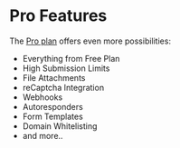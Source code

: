 # Pro Features

The [Pro plan](https://web3forms.com/pricing) offers even more possibilities:

* Everything from Free Plan
* High Submission Limits
* File Attachments
* reCaptcha Integration
* Webhooks
* Autoresponders
* Form Templates
* Domain Whitelisting
* and more..
